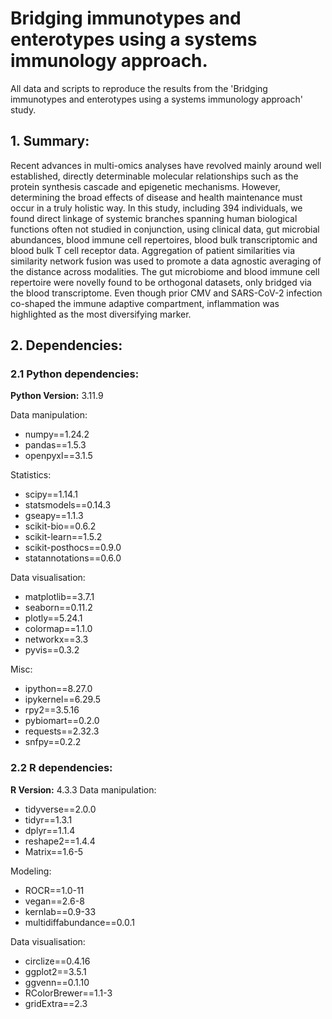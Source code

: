 # Bridging immunotypes and enterotypes using a systems immunology approach.

All data and scripts to reproduce the results from the 'Bridging immunotypes and enterotypes using a systems immunology approach' study.

## 1. Summary:

Recent advances in multi-omics analyses have revolved mainly around well established, directly
determinable molecular relationships such as the protein synthesis cascade and epigenetic
mechanisms. However, determining the broad effects of disease and health maintenance must
occur in a truly holistic way. In this study, including 394 individuals, we found direct linkage of
systemic branches spanning human biological functions often not studied in conjunction, using
clinical data, gut microbial abundances, blood immune cell repertoires, blood bulk transcriptomic
and blood bulk T cell receptor data. Aggregation of patient similarities via similarity network
fusion was used to promote a data agnostic averaging of the distance across modalities. The gut
microbiome and blood immune cell repertoire were novelly found to be orthogonal datasets, only
bridged via the blood transcriptome. Even though prior CMV and SARS-CoV-2 infection co-shaped
the immune adaptive compartment, inflammation was highlighted as the most diversifying
marker.




## 2. Dependencies:


### 2.1 Python dependencies:
**Python Version:** 3.11.9

Data manipulation:
- numpy==1.24.2
- pandas==1.5.3
- openpyxl==3.1.5

Statistics:
- scipy==1.14.1
- statsmodels==0.14.3
- gseapy==1.1.3
- scikit-bio==0.6.2
- scikit-learn==1.5.2
- scikit-posthocs==0.9.0
- statannotations==0.6.0

Data visualisation:
- matplotlib==3.7.1
- seaborn==0.11.2
- plotly==5.24.1
- colormap==1.1.0
- networkx==3.3
- pyvis==0.3.2

Misc:
- ipython==8.27.0
- ipykernel==6.29.5
- rpy2==3.5.16
- pybiomart==0.2.0
- requests==2.32.3
- snfpy==0.2.2


### 2.2 R dependencies:
**R Version:** 4.3.3
Data manipulation:
- tidyverse==2.0.0
- tidyr==1.3.1
- dplyr==1.1.4
- reshape2==1.4.4
- Matrix==1.6-5

Modeling:
- ROCR==1.0-11
- vegan==2.6-8
- kernlab==0.9-33
- multidiffabundance==0.0.1

Data visualisation:
- circlize==0.4.16
- ggplot2==3.5.1
- ggvenn==0.1.10
- RColorBrewer==1.1-3
- gridExtra==2.3
